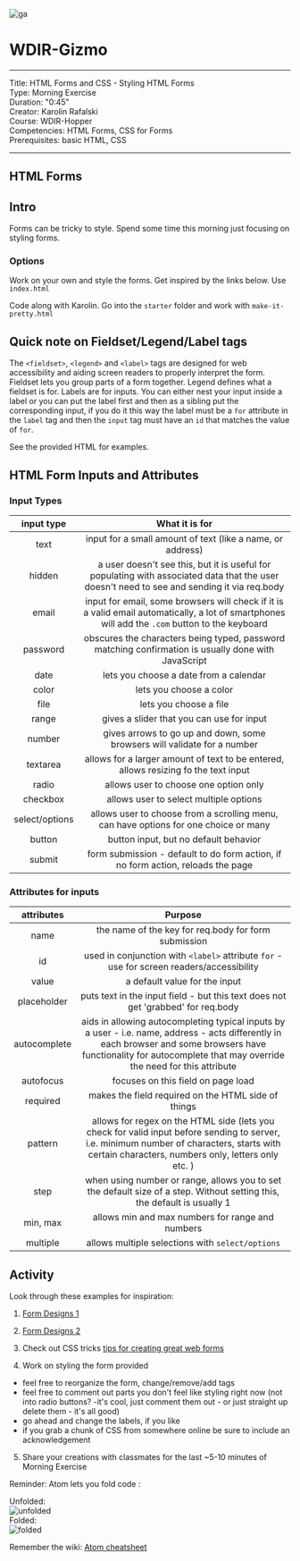 
![ga](http://mobbook.generalassemb.ly/ga_cog.png)

# WDIR-Gizmo

---
Title: HTML Forms and CSS - Styling HTML Forms <br>
Type: Morning Exercise<br>
Duration: "0:45"<br>
Creator: Karolin Rafalski<br>
Course: WDIR-Hopper <br>
Competencies: HTML Forms, CSS for Forms <br>
Prerequisites: basic HTML, CSS<br>

---

## HTML Forms

## Intro
Forms can be tricky to style. Spend some time this morning just focusing on styling forms.

### Options
Work on your own and style the forms. Get inspired by the links below. Use `index.html` 

Code along with Karolin. Go into the `starter` folder and work with `make-it-pretty.html`

## Quick note on Fieldset/Legend/Label tags
The `<fieldset>`, `<legend>` and `<label>` tags are designed for web accessibility and aiding screen readers to properly interpret the form. Fieldset lets you group parts of a form together. Legend defines what a fieldset is for. Labels are for inputs. You can either nest your input inside a label or you can put the label first and then as a sibling put the corresponding input, if you do it this way the label must be a `for` attribute in the `label` tag and then the `input` tag must have an `id` that matches the value of `for`.

See the provided HTML for examples.

## HTML Form Inputs and Attributes

### Input Types
|input type| What it is for |
|:-----------:|:------:|
| text | input for a small amount of text (like a name, or address)|
| hidden | a user doesn't see this, but it is useful for populating with associated data that the user doesn't need to see and sending it via req.body |
| email| input for email, some browsers will check if it is a valid email automatically, a lot of smartphones will add the `.com` button to the keyboard |
| password | obscures the characters being typed, password matching confirmation is usually done with JavaScript |
| date | lets you choose a date from a calendar |
| color | lets you choose a color |
| file | lets you choose a file |
| range | gives a slider that you can use for input |
|number | gives arrows to go up and down, some browsers will validate for a number |
| textarea | allows for a larger amount of text to be entered, allows resizing fo the text input |
| radio | allows user to choose one option only |
| checkbox | allows user to select multiple options|
| select/options| allows user to choose from a scrolling menu, can have options for one choice or many |
| button | button input, but no default behavior|
| submit | form submission - default to do form action, if no form action, reloads the page |



### Attributes for inputs

|attributes| Purpose|
|:-----------:|:------:|
| name | the name of the key for req.body for form submission |
| id   | used in conjunction with `<label>` attribute `for` - use for screen readers/accessibility|
| value | a default value for the input |
| placeholder | puts text in the input field - but this text does not get 'grabbed' for req.body |
| autocomplete | aids in allowing autocompleting typical inputs by a user - i.e. name, address - acts differently in each browser and some browsers have functionality for autocomplete that may override the need for this attribute |
| autofocus | focuses on this field on page load |
| required | makes the field required on the HTML side of things|
| pattern | allows for regex on the HTML side (lets you check for valid input before sending to server, i.e. minimum number of characters, starts with certain characters, numbers only, letters only etc. ) |
| step | when using number or range, allows you to set the default size of a step. Without setting this, the default is usually 1 |
|min, max| allows min and max numbers for range and numbers |
| multiple | allows multiple selections with `select/options` |

## Activity

Look through these examples for inspiration:
1. [Form Designs 1](https://www.sanwebe.com/2014/08/css-html-forms-designs)
2. [Form Designs 2 ](https://www.sanwebe.com/2013/10/css-html-form-styles)

3. Check out CSS tricks [tips for creating great web forms](https://css-tricks.com/tips-for-creating-great-web-forms/)

4. Work on styling the form provided
 - feel free to reorganize the form, change/remove/add tags
 - feel free to comment out parts you don't feel like styling right now (not into radio buttons? -it's cool, just comment them out - or just straight up delete them - it's all good)
 - go ahead and change the labels, if you like
 - if you grab a chunk of CSS from somewhere online be sure to include an acknowledgement
 5. Share your creations with classmates for the last ~5-10 minutes of Morning Exercise
 
 
 Reminder: Atom lets you fold code :
 
 Unfolded:<br>
 ![unfolded](https://i.imgur.com/1xS90Tw.png)
 <br>
 Folded:<br>
 ![folded](https://i.imgur.com/BPDwGDd.png)
 <br>
 
 
 Remember the wiki: [Atom cheatsheet](https://github.com/ga-students/wdi-remote-hopper/wiki/Atom-CheatSheet)
